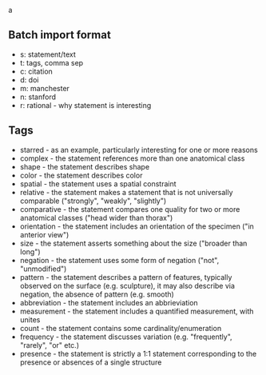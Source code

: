 a


Batch import format 
-------------------

* s: statement/text 
* t: tags, comma sep
* c: citation
* d: doi
* m: manchester
* n: stanford
* r: rational - why statement is interesting


Tags
----

* starred - as an example, particularly interesting for one or more reasons
* complex - the statement references more than one anatomical class
* shape - the statement describes shape
* color - the statement describes color
* spatial - the statement uses a spatial constraint
* relative - the statement makes a statement that is not universally comparable ("strongly", "weakly", "slightly")
* comparative - the statement compares one quality for two or more anatomical classes ("head wider than thorax")
* orientation - the statement includes an orientation of the specimen ("in anterior view")
* size - the statement asserts something about the size ("broader than long")
* negation - the statement uses some form of negation ("not", "unmodified")
* pattern - the statement describes a pattern of features, typically observed on the surface (e.g. sculpture), it may also describe via negation, the absence of pattern (e.g. smooth)
* abbreviation - the statement includes an abbrieviation
* measurement - the statement includes a quantified measurement, with unites
* count - the statement contains some cardinality/enumeration 
* frequency - the statement discusses variation (e.g. "frequently", "rarely", "or" etc.)
* presence - the statement is strictly a 1:1 statement corresponding to the presence or absences of a single structure




